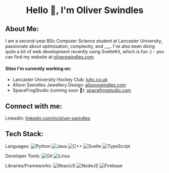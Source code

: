<h1 align="center">Hello 👋, I'm Oliver Swindles</h1>

## About Me:
I am a second-year BSc Computer Science student at Lancaster University, passionate about optimisation, complexity, and ___. I've also been doing quite a bit of web development recently using SvelteKit, which is fun :) \- you can find my website at [oliverswindles.com](https://oliverswindles.com).

#### Sites I'm currently working on:
- Lancaster University Hockey Club: [luhc.co.uk](https://www.luhc.co.uk)
- Alison Swindles Jewellery Design: [alisonswindles.com](https://www.alisonswindles.com)
- SpaceFrogStudio (coming soon 👀): [spacefrogstudio.com](https://spacefrogstudio.com)

## Connect with me:
LinkedIn: [linkedin.com/in/oliver-swindles](https://www.linkedin.com/in/oliver-swindles)

## Tech Stack:
Languages:
![Python](https://img.shields.io/badge/python-3670A0?style=for-the-badge&logo=python&logoColor=ffdd54)
![Java](https://img.shields.io/badge/Java-ED8B00?style=for-the-badge&logo=openjdk&logoColor=white) 
![C++](https://img.shields.io/badge/-C++-blue?style=for-the-badge&logo=cplusplus)
![Svelte](https://img.shields.io/badge/Svelte-4A4A55?style=for-the-badge&logo=svelte)
![TypeScript](https://shields.io/badge/TypeScript-3178C6?style=for-the-badge&logo=TypeScript&logoColor=FFF)

Developer Tools:
![Git](https://img.shields.io/badge/git-%23F05033.svg?style=for-the-badge&logo=git&logoColor=white)
![Linux](https://img.shields.io/badge/Linux-FCC624?style=for-the-badge&logo=linux&logoColor=black)

Libraries/Frameworks:
![ReactJS](https://img.shields.io/badge/react-%2320232a.svg?style=for-the-badge&logo=react&logoColor=%2361DAFB)
![NodeJS](https://img.shields.io/badge/node.js-6DA55F?style=for-the-badge&logo=node.js&logoColor=white)
![Firebase](https://img.shields.io/badge/firebase-ffca28?style=for-the-badge&logo=firebase&logoColor=black)

